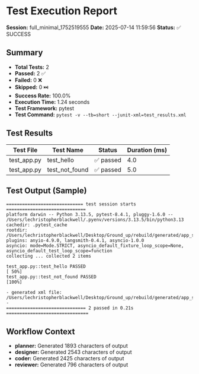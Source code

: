 # Test Execution Report

**Session:** full_minimal_1752519555
**Date:** 2025-07-14 11:59:56
**Status:** ✅ SUCCESS

## Summary
- **Total Tests:** 2
- **Passed:** 2 ✅
- **Failed:** 0 ❌
- **Skipped:** 0 ⏭️
- **Success Rate:** 100.0%
- **Execution Time:** 1.24 seconds
- **Test Framework:** pytest
- **Test Command:** `pytest -v --tb=short --junit-xml=test_results.xml`

## Test Results

| Test File | Test Name | Status | Duration (ms) |
|-----------|-----------|--------|---------------|
| test_app.py | test_hello | ✅ passed | 4.0 |
| test_app.py | test_not_found | ✅ passed | 5.0 |

## Test Output (Sample)
```
============================= test session starts ==============================
platform darwin -- Python 3.13.5, pytest-8.4.1, pluggy-1.6.0 -- /Users/lechristopherblackwell/.pyenv/versions/3.13.5/bin/python3.13
cachedir: .pytest_cache
rootdir: /Users/lechristopherblackwell/Desktop/Ground_up/rebuild/generated/app_session_exec_20250714_115916_0b08b90f
plugins: anyio-4.9.0, langsmith-0.4.1, asyncio-1.0.0
asyncio: mode=Mode.STRICT, asyncio_default_fixture_loop_scope=None, asyncio_default_test_loop_scope=function
collecting ... collected 2 items

test_app.py::test_hello PASSED                                           [ 50%]
test_app.py::test_not_found PASSED                                       [100%]

- generated xml file: /Users/lechristopherblackwell/Desktop/Ground_up/rebuild/generated/app_session_exec_20250714_115916_0b08b90f/test_results.xml -
============================== 2 passed in 0.21s ===============================

```

## Workflow Context
- **planner:** Generated 1893 characters of output
- **designer:** Generated 2543 characters of output
- **coder:** Generated 2425 characters of output
- **reviewer:** Generated 796 characters of output